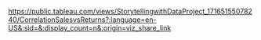 https://public.tableau.com/views/StorytellingwithDataProject_17165155078240/CorrelationSalesvsReturns?:language=en-US&:sid=&:display_count=n&:origin=viz_share_link
